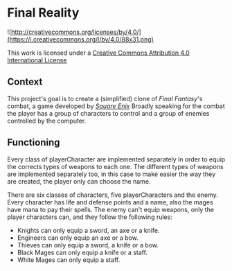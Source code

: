 Final Reality
=============

![http://creativecommons.org/licenses/by/4.0/](https://i.creativecommons.org/l/by/4.0/88x31.png)

This work is licensed under a 
[Creative Commons Attribution 4.0 International License](http://creativecommons.org/licenses/by/4.0/)

Context
-------

This project's goal is to create a (simplified) clone of _Final Fantasy_'s combat, a game developed
by [_Square Enix_](https://www.square-enix.com)
Broadly speaking for the combat the player has a group of characters to control and a group of 
enemies controlled by the computer.

Functioning
---

Every class of playerCharacter are implemented separately in order to equip the corrects types of weapons to each one. 
The different types of weapons are implemented separately too, in this case to make easier the way they are created, the player only can choose the name.

There are six classes of characters, five playerCharacters and the enemy. Every character has life and defense points and 
a name, also the mages have mana to pay their spells. The enemy can't equip weapons, 
only the player characters can, and they follow the following rules: 
* Knights can only equip a sword, an axe or a knife.
* Engineers can only equip an axe or a bow.
* Thieves can only equip a sword, a knife or a bow.
* Black Mages can only equip a knife or a staff.
* White Mages can only equip a staff.      